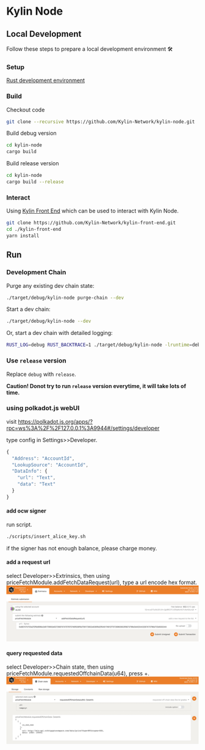 # Kylin Node

## Local Development

Follow these steps to prepare a local development environment :hammer_and_wrench:

### Setup
[Rust development environment](https://substrate.dev/docs/en/knowledgebase/getting-started)


### Build

Checkout code
```bash
git clone --recursive https://github.com/Kylin-Network/kylin-node.git
```

Build debug version

```bash
cd kylin-node
cargo build
```

Build release version

```bash
cd kylin-node
cargo build --release
```

### Interact
Using [Kylin Front End](https://github.com/Kylin-Network/kylin-front-end) which can be used to interact with Kylin Node.

``` bash
git clone https://github.com/Kylin-Network/kylin-front-end.git
cd ./kylin-front-end
yarn install
```


## Run

### Development Chain

Purge any existing dev chain state:

```bash
./target/debug/kylin-node purge-chain --dev
```

Start a dev chain:

```bash
./target/debug/kylin-node --dev
```

Or, start a dev chain with detailed logging:

```bash
RUST_LOG=debug RUST_BACKTRACE=1 ./target/debug/kylin-node -lruntime=debug --dev
```

### Use `release` version

Replace `debug` with `release`.

**Caution! Donot try to run `release` version everytime, it will take lots of time.**


### using polkadot.js webUI
visit <https://polkadot.js.org/apps/?rpc=ws%3A%2F%2F127.0.0.1%3A9944#/settings/developer>

type config in Settings>>Developer.
```js
{
  "Address": "AccountId",
  "LookupSource": "AccountId",
  "DataInfo": {
    "url": "Text",
    "data": "Text"
  }
}
```

#### add ocw signer
run script.
```bash
./scripts/insert_alice_key.sh
```
if the signer has not enough balance, please charge money.

#### add a request url
select Developer>>Extrinsics, then using priceFetchModule.addFetchDataRequest(url), type a url encode hex format.
![pic](doc/imgs/addFetchDataRequest.png)

#### query requested data
select Developer>>Chain state, then using priceFetchModule.requestedOffchainData(u64), press +.
![pic](doc/imgs/queryRequestedData.jpg)
